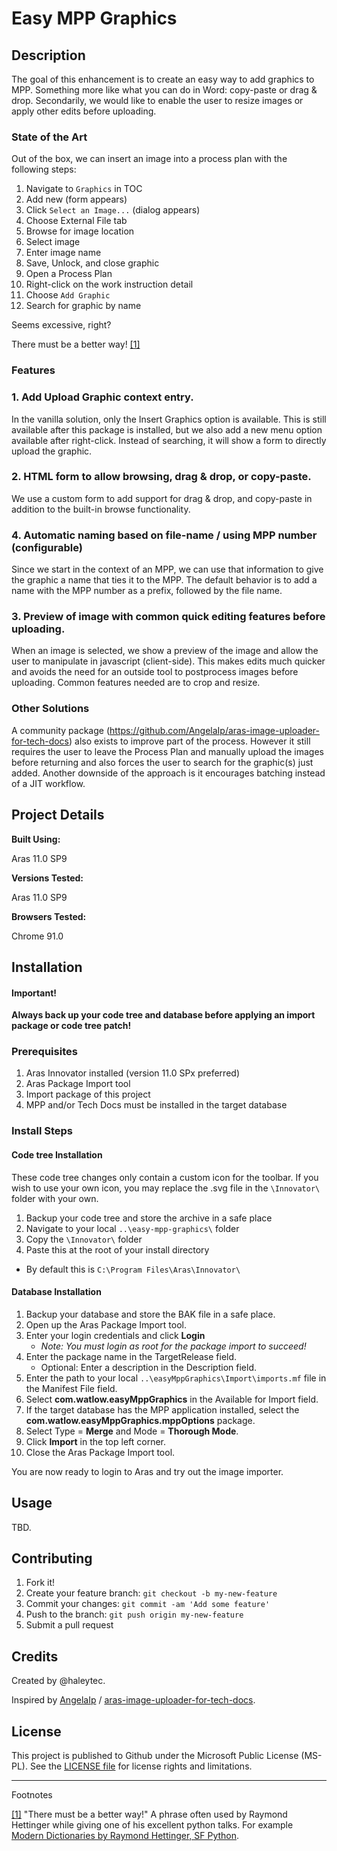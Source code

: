# Easy MPP Graphics

## Description

The goal of this enhancement is to create an easy way to add graphics to MPP. Something more like what you can do in Word: copy-paste or drag & drop. Secondarily, we would like to enable the user to resize images or apply other edits before uploading.

### State of the Art

Out of the box, we can insert an image into a process plan with the following steps:

1. Navigate to `Graphics` in TOC
2. Add new (form appears)
3. Click `Select an Image...` (dialog appears)
4. Choose External File tab
5. Browse for image location
6. Select image
7. Enter image name
8. Save, Unlock, and close graphic
9. Open a Process Plan 
10. Right-click on the work instruction detail
11. Choose `Add Graphic`
12. Search for graphic by name

Seems excessive, right? 

There must be a better way! <a href="#fn1"><span id="r1">[1]</span></a>

### Features

### 1. Add **Upload Graphic** context entry.

In the vanilla solution, only the Insert Graphics option is available. This is still available after this package is installed, but we also add a new menu option available after right-click. Instead of searching, it will show a form to directly upload the graphic.

### 2. HTML form to allow browsing, **drag & drop**, or copy-paste.

We use a custom form to add support for drag & drop, and copy-paste in addition to the built-in browse functionality.

### 4. **Automatic naming** based on file-name / using MPP number (configurable)

Since we start in the context of an MPP, we can use that information to give the graphic a name that ties it to the MPP. The default behavior is to add a name with the MPP number as a prefix, followed by the file name.

### 3. Preview of image with common **quick editing** features before uploading.

When an image is selected, we show a preview of the image and allow the user to manipulate in javascript (client-side). This makes edits much quicker and avoids the need for an outside tool to postprocess images before uploading. Common features needed are to crop and resize.

### Other Solutions

 A community package (https://github.com/AngelaIp/aras-image-uploader-for-tech-docs) also exists to improve part of the process. However it still requires the user to leave the Process Plan and manually upload the images before returning and also forces the user to search for the graphic(s) just added. Another downside of the approach is it encourages batching instead of a JIT workflow.</p>

## Project Details

**Built Using:**

Aras 11.0 SP9

**Versions Tested:**

Aras 11.0 SP9

**Browsers Tested:**

Chrome 91.0

## Installation

#### Important!
**Always back up your code tree and database before applying an import package or code tree patch!**

### Prerequisites

1. Aras Innovator installed (version 11.0 SPx preferred)
2. Aras Package Import tool
3. Import package of this project
4. MPP and/or Tech Docs must be installed in the target database

### Install Steps

#### Code tree Installation
These code tree changes only contain a custom icon for the toolbar. If you wish to use your own icon, you may replace the .svg file in the `\Innovator\` folder with your own.

1. Backup your code tree and store the archive in a safe place
2. Navigate to your local `..\easy-mpp-graphics\` folder
3. Copy the `\Innovator\` folder 
4. Paste this at the root of your install directory
+ By default this is `C:\Program Files\Aras\Innovator\`

#### Database Installation
1. Backup your database and store the BAK file in a safe place.
2. Open up the Aras Package Import tool.
3. Enter your login credentials and click **Login**
    * _Note: You must login as root for the package import to succeed!_
4. Enter the package name in the TargetRelease field.
    * Optional: Enter a description in the Description field.
5. Enter the path to your local `..\easyMppGraphics\Import\imports.mf` file in the Manifest File field.
6. Select **com.watlow.easyMppGraphics** in the Available for Import field.
8. If the target database has the MPP application installed, select the **com.watlow.easyMppGraphics.mppOptions** package.
9. Select Type = **Merge** and Mode = **Thorough Mode**.
10. Click **Import** in the top left corner.
11. Close the Aras Package Import tool.

You are now ready to login to Aras and try out the image importer.

## Usage

TBD.

## Contributing

1. Fork it!
2. Create your feature branch: `git checkout -b my-new-feature`
3. Commit your changes: `git commit -am 'Add some feature'`
4. Push to the branch: `git push origin my-new-feature`
5. Submit a pull request

## Credits

Created by @haleytec.

Inspired by [AngelaIp](https://github.com/AngelaIp) / [aras-image-uploader-for-tech-docs](https://github.com/AngelaIp/aras-image-uploader-for-tech-docs).

## License

This project is published to Github under the Microsoft Public License (MS-PL). See the [LICENSE file](./LICENSE.md) for license rights and limitations.

---

Footnotes

<p id="fn1"><a href="#r1">[1]</a> "There must be a better way!" A phrase often used by Raymond Hettinger while giving one of his excellent python talks. For example <a href="https://youtu.be/p33CVV29OG8?t=566">Modern Dictionaries by Raymond Hettinger, SF Python</a>.
